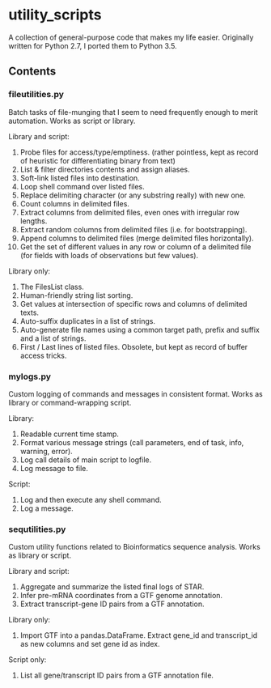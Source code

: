 # utility_scripts

A collection of general-purpose code that makes my life easier.
Originally written for Python 2.7, I ported them to Python 3.5. 

## Contents

### fileutilities.py

Batch tasks of file-munging that I seem to need frequently enough to merit automation. Works as script or library. 

Library and script:

1. Probe files for access/type/emptiness. (rather pointless, kept as record of heuristic for differentiating binary from text)
2. List & filter directories contents and assign aliases.
3. Soft-link listed files into destination.
4. Loop shell command over listed files.
5. Replace delimiting character (or any substring really) with new one.
6. Count columns in delimited files.
7. Extract columns from delimited files, even ones with irregular row lengths.
8. Extract random columns from delimited files (i.e. for bootstrapping).
9. Append columns to delimited files (merge delimited files horizontally).
10. Get the set of different values in any row or column of a delimited file (for fields with loads of observations but few values).

Library only:

1. The FilesList class.
2. Human-friendly string list sorting.
3. Get values at intersection of specific rows and columns of delimited texts.
4. Auto-suffix duplicates in a list of strings.
5. Auto-generate file names using a common target path, prefix and suffix and a list of strings.
5. First / Last lines of listed files. Obsolete, but kept as record of buffer access tricks.


### mylogs.py

Custom logging of commands and messages in consistent format. Works as library or command-wrapping script. 

Library:

1. Readable current time stamp.
2. Format various message strings (call parameters, end of task, info, warning, error).
3. Log call details of main script to logfile.
4. Log message to file.

Script:

1. Log and then execute any shell command.
2. Log a message.

### sequtilities.py

Custom utility functions related to Bioinformatics sequence analysis. Works as library or script.

Library and script:

1. Aggregate and summarize the listed final logs of STAR.
2. Infer pre-mRNA coordinates from a GTF genome annotation.
3. Extract transcript-gene ID pairs from a GTF annotation.

Library only:

1. Import GTF into a pandas.DataFrame. Extract gene_id and transcript_id as new columns and set gene id as index.

Script only:

1. List all gene/transcript ID pairs from a GTF annotation file.
